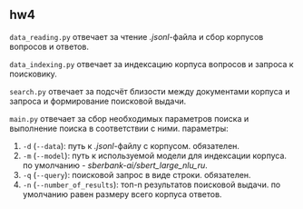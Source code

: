 ## hw4

`data_reading.py` отвечает за чтение *.jsonl*-файла и сбор корпусов вопросов и ответов.

`data_indexing.py` отвечает за индексацию корпуса вопросов и запроса к поисковику.

`search.py` отвечает за подсчёт близости между документами корпуса и запроса и формирование поисковой выдачи.

`main.py` отвечает за сбор необходимых параметров поиска и выполнение поиска в соответствии с ними. параметры:

1. `-d` (`--data`): путь к *.jsonl*-файлу с корпусом. обязателен.</li>
2. `-m` (`--model`): путь к используемой модели для индексации корпуса. по умолчанию - *sberbank-ai/sbert_large_nlu_ru*.</li>
3. `-q` (`--query`): поисковой запрос в виде строки. обязателен.</li>
4. `-n` (`--number_of_results`): топ-n результатов поисковой выдачи. по умолчанию равен размеру всего корпуса ответов.</li>
